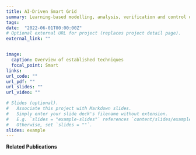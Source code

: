 ```yaml
---
title: AI-Driven Smart Grid
summary: Learning-based modelling, analysis, verification and control of power systems with renewables.
tags:
date:  "2022-06-01T00:00:00Z"
# Optional external URL for project (replaces project detail page).
external_link: ""


image:
  caption: Overview of established techniques
  focal_point: Smart
links:
url_code: ""
url_pdf: ""
url_slides: ""
url_video: ""

# Slides (optional).
#   Associate this project with Markdown slides.
#   Simply enter your slide deck's filename without extension.
#   E.g. `slides = "example-slides"` references `content/slides/example-slides.md`.
#   Otherwise, set `slides = ""`.
slides: example
---
```


**Related Publications**

